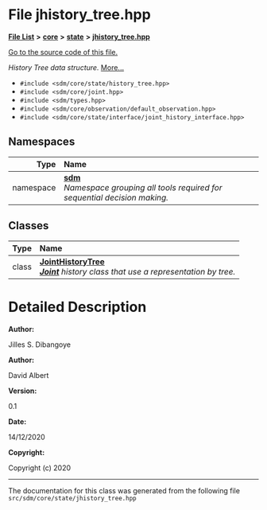 
# File jhistory\_tree.hpp

<link rel="stylesheet" href="https://cdnjs.cloudflare.com/ajax/libs/KaTeX/0.5.1/katex.min.css">
<link rel="stylesheet" href="https://cdn.jsdelivr.net/github-markdown-css/2.2.1/github-markdown.css"/>



[**File List**](files.md) **>** [**core**](dir_92216a09053680f71034e5e26026ee62.md) **>** [**state**](dir_d0d8dc666ec4ca9b544d63f25347f269.md) **>** [**jhistory\_tree.hpp**](jhistory__tree_8hpp.md)

[Go to the source code of this file.](jhistory__tree_8hpp_source.md)

_History Tree data structure._ [More...](#detailed-description)

* `#include <sdm/core/state/history_tree.hpp>`
* `#include <sdm/core/joint.hpp>`
* `#include <sdm/types.hpp>`
* `#include <sdm/core/observation/default_observation.hpp>`
* `#include <sdm/core/state/interface/joint_history_interface.hpp>`









## Namespaces

| Type | Name |
| ---: | :--- |
| namespace | [**sdm**](namespacesdm.md) <br>_Namespace grouping all tools required for sequential decision making._  |

## Classes

| Type | Name |
| ---: | :--- |
| class | [**JointHistoryTree**](classsdm_1_1JointHistoryTree.md) <br>[_**Joint**_](classsdm_1_1Joint.md) _history class that use a representation by tree._ |













# Detailed Description




**Author:**

Jilles S. Dibangoye 




**Author:**

David Albert 




**Version:**

0.1 




**Date:**

14/12/2020




**Copyright:**

Copyright (c) 2020 




    

------------------------------
The documentation for this class was generated from the following file `src/sdm/core/state/jhistory_tree.hpp`